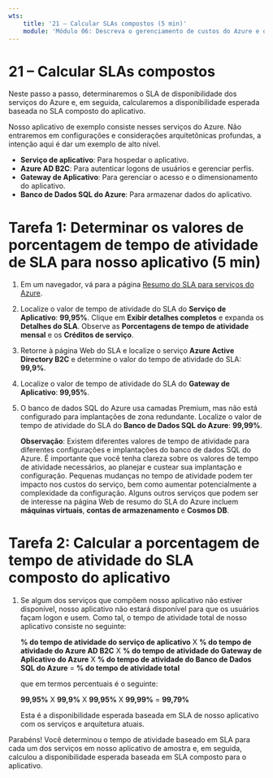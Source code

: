 ```yaml
---
wts:
    title: '21 – Calcular SLAs compostos (5 min)'
    module: 'Módulo 06: Descreva o gerenciamento de custos do Azure e os acordos de nível de serviço'
---
```

# 21 – Calcular SLAs compostos

Neste passo a passo, determinaremos o SLA de disponibilidade dos serviços do Azure e, em seguida, calcularemos a disponibilidade esperada baseada no SLA composto do aplicativo.

Nosso aplicativo de exemplo consiste nesses serviços do Azure. Não entraremos em configurações e considerações arquitetônicas profundas, a intenção aqui é dar um exemplo de alto nível.

+ **Serviço de aplicativo**: Para hospedar o aplicativo.
+ **Azure AD B2C**: Para autenticar logons de usuários e gerenciar perfis.
+ **Gateway de Aplicativo**: Para gerenciar o acesso e o dimensionamento do aplicativo. 
+ **Banco de Dados SQL do Azure**: Para armazenar dados do aplicativo. 

# Tarefa 1: Determinar os valores de porcentagem de tempo de atividade de SLA para nosso aplicativo (5 min)

1. Em um navegador, vá para a página [Resumo do SLA para serviços do Azure](https://azure.microsoft.com/pt-br/support/legal/sla/summary/).

2. Localize o valor de tempo de atividade do SLA do **Serviço de Aplicativo**: **99,95%**. Clique em **Exibir detalhes completos** e expanda os **Detalhes do SLA**. Observe as **Porcentagens de tempo de atividade mensal** e os **Créditos de serviço**.

3. Retorne à página Web do SLA e localize o serviço **Azure Active Directory B2C** e determine o valor do tempo de atividade do SLA: **99,9%**. 

4. Localize o valor de tempo de atividade do SLA do **Gateway de Aplicativo**: **99,95%**. 

5. O banco de dados SQL do Azure usa camadas Premium, mas não está configurado para implantações de zona redundante. Localize o valor de tempo de atividade do SLA do **Banco de Dados SQL do Azure**: **99,99%**. 

    **Observação**: Existem diferentes valores de tempo de atividade para diferentes configurações e implantações do banco de dados SQL do Azure. É importante que você tenha clareza sobre os valores de tempo de atividade necessários, ao planejar e custear sua implantação e configuração. Pequenas mudanças no tempo de atividade podem ter impacto nos custos do serviço, bem como aumentar potencialmente a complexidade da configuração. Alguns outros serviços que podem ser de interesse na página Web de resumo do SLA do Azure incluem **máquinas virtuais**, **contas de armazenamento** e **Cosmos DB**.

# Tarefa 2: Calcular a porcentagem de tempo de atividade do SLA composto do aplicativo

1. Se algum dos serviços que compõem nosso aplicativo não estiver disponível, nosso aplicativo não estará disponível para que os usuários façam logon e usem. Como tal, o tempo de atividade total de nosso aplicativo consiste no seguinte:

    **% do tempo de atividade do serviço de aplicativo** X **% do tempo de atividade do Azure AD B2C** X  **% do tempo de atividade do Gateway de Aplicativo do Azure** X **% do tempo de atividade do Banco de Dados SQL do Azure** = **% do tempo de atividade total**

    que em termos percentuais é o seguinte:

    **99,95%** X **99,9%** X **99,95%** X **99,99%** = **99,79%**

    Esta é a disponibilidade esperada baseada em SLA de nosso aplicativo com os serviços e arquitetura atuais.

Parabéns! Você determinou o tempo de atividade baseado em SLA para cada um dos serviços em nosso aplicativo de amostra e, em seguida, calculou a disponibilidade esperada baseada em SLA composto para o aplicativo.